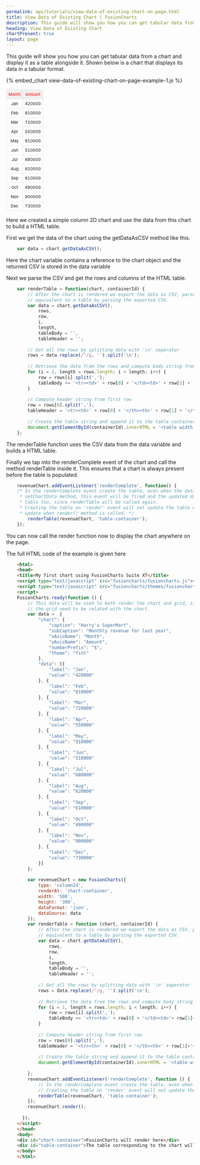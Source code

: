 ```yaml
---
permalink: api/tutorials/view-data-of-existing-chart-on-page.html
title: View Data of Existing Chart | FusionCharts
description: This guide will show you how you can get tabular data from a chart and display it as a table alongside it.
heading: View Data of Existing Chart
chartPresent: true
layout: page
---
```


This guide will show you how you can get tabular data from a chart and display it as a table alongside it. Shown below is a chart that displays its data in a tabular format.

{% embed_chart view-data-of-existing-chart-on-page-example-1.js %}

<table>
<tr><td style="padding:5px; text-align:center; border:1px solid #e7e7e7; background-color:#f0f0f0; font-size:11px; color:#ff0000">Month</td><td style="padding:5px; text-align:center; border:1px solid #e7e7e7; background-color:#f0f0f0; font-size:11px; color:#ff0000">Amount
</td></tr><tr><td style="padding:5px; text-align:center; border:1px solid #e7e7e7; background-color:##F5F5F5; font-size:11px;">Jan</td><td style="padding:5px; text-align:center; border:1px solid #e7e7e7; background-color:##F5F5F5; font-size:11px;">420000
</td></tr><tr><td style="padding:5px; text-align:center; border:1px solid #e7e7e7; background-color:##F5F5F5; font-size:11px;">Feb</td><td style="padding:5px; text-align:center; border:1px solid #e7e7e7; background-color:##F5F5F5; font-size:11px;">810000
</td></tr><tr><td style="padding:5px; text-align:center; border:1px solid #e7e7e7; background-color:##F5F5F5; font-size:11px;">Mar</td><td style="padding:5px; text-align:center; border:1px solid #e7e7e7; background-color:##F5F5F5; font-size:11px;">720000
</td></tr><tr><td style="padding:5px; text-align:center; border:1px solid #e7e7e7; background-color:##F5F5F5; font-size:11px;">Apr</td><td style="padding:5px; text-align:center; border:1px solid #e7e7e7; background-color:##F5F5F5; font-size:11px;">550000
</td></tr><tr><td style="padding:5px; text-align:center; border:1px solid #e7e7e7; background-color:##F5F5F5; font-size:11px;">May</td><td style="padding:5px; text-align:center; border:1px solid #e7e7e7; background-color:##F5F5F5; font-size:11px;">910000
</td></tr><tr><td style="padding:5px; text-align:center; border:1px solid #e7e7e7; background-color:##F5F5F5; font-size:11px;">Jun</td><td style="padding:5px; text-align:center; border:1px solid #e7e7e7; background-color:##F5F5F5; font-size:11px;">510000
</td></tr><tr><td style="padding:5px; text-align:center; border:1px solid #e7e7e7; background-color:##F5F5F5; font-size:11px;">Jul</td><td style="padding:5px; text-align:center; border:1px solid #e7e7e7; background-color:##F5F5F5; font-size:11px;">680000
</td></tr><tr><td style="padding:5px; text-align:center; border:1px solid #e7e7e7; background-color:##F5F5F5; font-size:11px;">Aug</td><td style="padding:5px; text-align:center; border:1px solid #e7e7e7; background-color:##F5F5F5; font-size:11px;">620000
</td></tr><tr><td style="padding:5px; text-align:center; border:1px solid #e7e7e7; background-color:##F5F5F5; font-size:11px;">Sep</td><td style="padding:5px; text-align:center; border:1px solid #e7e7e7; background-color:##F5F5F5; font-size:11px;">610000
</td></tr><tr><td style="padding:5px; text-align:center; border:1px solid #e7e7e7; background-color:##F5F5F5; font-size:11px;">Oct</td><td style="padding:5px; text-align:center; border:1px solid #e7e7e7; background-color:##F5F5F5; font-size:11px;">490000
</td></tr><tr><td style="padding:5px; text-align:center; border:1px solid #e7e7e7; background-color:##F5F5F5; font-size:11px;">Nov</td><td style="padding:5px; text-align:center; border:1px solid #e7e7e7; background-color:##F5F5F5; font-size:11px;">900000
</td></tr><tr><td style="padding:5px; text-align:center; border:1px solid #e7e7e7; background-color:##F5F5F5; font-size:11px;">Dec</td><td style="padding:5px; text-align:center; border:1px solid #e7e7e7; background-color:##F5F5F5; font-size:11px;">730000</td></tr>
</table>


Here we created a simple column 2D chart and use the data from this chart to build a HTML table.

First we get the data of the chart using the getDataAsCSV method like this.

```javascript
	var data = chart.getDataAsCSV(); 
```

Here the chart variable contains a reference to the chart object and the returned CSV is stored in the data variable

Next we parse the CSV and get the rows and columns of the HTML table.


```javascript
	var renderTable = function(chart, containerId) {
	    // After the chart is rendered we export the data as CSV, parse it and then create a markup
	    // equivalent to a table by parsing the exported CSV.
	    var data = chart.getDataAsCSV(),
	        rows,
	        row,
	        i,
	        length,
	        tableBody = '',
	        tableHeader = '';
	 
	    // Get all the rows by splitting data with '\n' seperator
	    rows = data.replace(/"/g, '').split('\n');
	 
	    // Retrieve the data from the rows and compute body string from the data rows
	    for (i = 1, length = rows.length; i < length; i++) {
	        row = rows[i].split(',');
	        tableBody += '<tr><td>' + row[0] + '</td><td>' + row[1] + '</td></tr>';
	    }
	 
	    // Compute header string from first row
	    row = rows[0].split(',');
	    tableHeader = '<tr><th>' + row[0] + '</th><th>' + row[1] + '</th></tr>';
	 
	    // Create the table string and append it to the table container
	    document.getElementById(containerId).innerHTML = '<table width ="500px;"><tbody>' + tableHeader + tableBody + '</tbody</table>';
	};
```


The renderTable function uses the CSV data from the data variable and builds a HTML table.

Finally we tap into the renderComplete event of the chart and call the method renderTable inside it. This ensures that a chart is always present before the table is populated.


```javascript
	revenueChart.addEventListener('renderComplete', function() {
    /* In the renderComplete event create the table, even when the data is updated by calling
     * setChartData method, this event will be fired and the updated data will reflect in the
     * table too, since renderTable will be called again.
     * Creating the table on 'render' event will not update the table everytime, it will only
     * update when render() method is called. */
	    renderTable(revenueChart, 'table-container');
	});
```


You can now call the render function now to display the chart anywhere on the page.

The full HTML code of the example is given here


```html
	<html>
	<head>
	<title>My first chart using FusionCharts Suite XT</title>
	<script type="text/javascript" src="fusioncharts/fusioncharts.js"></script>
	<script type="text/javascript" src="fusioncharts/themes/fusioncharts.theme.fint.js"></script>
	<script>
	FusionCharts.ready(function () {
	    // This data will be used to both render the chart and grid, since
	    // the grid need to be related with the chart.
	    var data =  {
	        "chart": {
	            "caption": "Harry's SuperMart",
	            "subCaption": "Monthly revenue for last year",
	            "xAxisName": "Month",
	            "yAxisName": "Amount",
	            "numberPrefix": "$",
	            "theme": "fint"
	        },
	        "data": [{
	            "label": "Jan",
	            "value": "420000"
	        }, {
	            "label": "Feb",
	            "value": "810000"
	        }, {
	            "label": "Mar",
	            "value": "720000"
	        }, {
	            "label": "Apr",
	            "value": "550000"
	        }, {
	            "label": "May",
	            "value": "910000"
	        }, {
	            "label": "Jun",
	            "value": "510000"
	        }, {
	            "label": "Jul",
	            "value": "680000"
	        }, {
	            "label": "Aug",
	            "value": "620000"
	        }, {
	            "label": "Sep",
	            "value": "610000"
	        }, {
	            "label": "Oct",
	            "value": "490000"
	        }, {
	            "label": "Nov",
	            "value": "900000"
	        }, {
	            "label": "Dec",
	            "value": "730000"
	        }]
	    };
	 
	    var revenueChart = new FusionCharts({
	        type: 'column2d',
	        renderAt: 'chart-container',
	        width: '500',
	        height: '300',
	        dataFormat: 'json',
	        dataSource: data
	    });
	    var renderTable = function (chart, containerId) {
	        // After the chart is rendered we export the data as CSV, parse it and then create a markup
	        // equivalent to a table by parsing the exported CSV.
	        var data = chart.getDataAsCSV(),
	            rows,
	            row,
	            i,
	            length,
	            tableBody = '',
	            tableHeader = '';
	 
	        // Get all the rows by splitting data with '\n' seperator
	        rows = data.replace(/"/g, '').split('\n');
	 
	        // Retrieve the data from the rows and compute body string from the data rows
	        for (i = 1, length = rows.length; i < length; i++) {
	            row = rows[i].split(',');
	            tableBody += '<tr><td>' + row[0] + '</td><td>'+ row[1]+'</td></tr>' ;
	        }
	 
	        // Compute header string from first row
	        row = rows[0].split(',');
	        tableHeader = '<tr><th>' + row[0] + '</th><th>' + row[1]+'</th></tr>' ;
	 
	        // Create the table string and append it to the table container
	        document.getElementById(containerId).innerHTML = '<table width ="500px;"><tbody>'+tableHeader+tableBody+'</tbody</table>';
	 
	    };
	    revenueChart.addEventListener('renderComplete', function () {
	        // In the renderComplete event create the table, even when the data is updated by calling setChartData method, this event will be fired and the updated data will reflect in the table too, since renderTable will be called again.
	        // Creating the table on 'render' event will not update the table everytime, it will only update when render() method is called.
	        renderTable(revenueChart, 'table-container');
	    });
	    revenueChart.render();
	 
	  });
	</script>
	</head>
	<body>
	<div id="chart-container">FusionCharts will render here</div>
	<div id="table-container">The table corresponding to the chart will render here</div>
	</body>
	</html>
```

